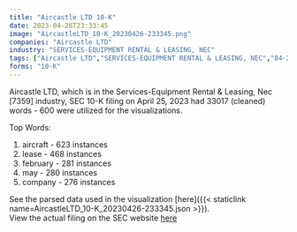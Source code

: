 ```yaml
---
title: "Aircastle LTD 10-K"
date: 2023-04-26T23:33:45
image: "AircastleLTD_10-K_20230426-233345.png"
companies: "Aircastle LTD"
industry: "SERVICES-EQUIPMENT RENTAL & LEASING, NEC"
tags: ["Aircastle LTD","SERVICES-EQUIPMENT RENTAL & LEASING, NEC","04-25-2023","10-K"]
forms: "10-K"
---
```

Aircastle LTD, which is in the Services-Equipment Rental & Leasing, Nec [7359] industry, SEC 10-K filing on April 25, 2023 had 33017 (cleaned) words - 600 were utilized for the visualizations.

Top Words:
1. aircraft - 623 instances
2. lease - 468 instances
3. february - 281 instances
4. may - 280 instances
5. company - 276 instances


See the parsed data used in the visualization [here]({{< staticlink name=AircastleLTD_10-K_20230426-233345.json >}}).  
View the actual filing on the SEC website [here](https://www.sec.gov/Archives/edgar/data/1362988/0001362988-23-000019.txt)